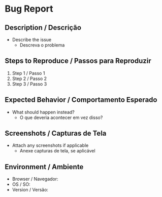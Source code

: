 # Bug Report

## Description / Descrição

- Describe the issue
  - Descreva o problema

## Steps to Reproduce / Passos para Reproduzir

1. Step 1 / Passo 1
2. Step 2 / Passo 2
3. Step 3 / Passo 3

## Expected Behavior / Comportamento Esperado

- What should happen instead?
  - O que deveria acontecer em vez disso?

## Screenshots / Capturas de Tela

- Attach any screenshots if applicable
  - Anexe capturas de tela, se aplicável

## Environment / Ambiente

- Browser / Navegador:
- OS / SO:
- Version / Versão:
